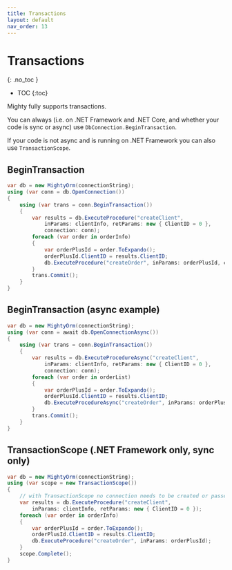 ```yaml
---
title: Transactions
layout: default
nav_order: 13
---
```


# Transactions
{: .no_toc }

- TOC
{:toc}

Mighty fully supports transactions.

You can always (i.e. on .NET Framework and .NET Core, and whether your code is sync or async) use `DbConnection.BeginTransaction`.

If your code is not async and is running on .NET Framework you can also use `TransactionScope`.

## BeginTransaction

```c#
var db = new MightyOrm(connectionString);
using (var conn = db.OpenConnection())
{
    using (var trans = conn.BeginTransaction())
    {
        var results = db.ExecuteProcedure("createClient",
            inParams: clientInfo, retParams: new { ClientID = 0 },
            connection: conn);
        foreach (var order in orderInfo)
        {
            var orderPlusId = order.ToExpando();
            orderPlusId.ClientID = results.ClientID;
            db.ExecuteProcedure("createOrder", inParams: orderPlusId, connection: conn);
        }
        trans.Commit();
    }
}
```

## BeginTransaction (async example)

```c#
var db = new MightyOrm(connectionString);
using (var conn = await db.OpenConnectionAsync())
{
    using (var trans = conn.BeginTransaction())
    {
        var results = db.ExecuteProcedureAsync("createClient",
            inParams: clientInfo, retParams: new { ClientID = 0 },
            connection: conn);
        foreach (var order in orderList)
        {
            var orderPlusId = order.ToExpando();
            orderPlusId.ClientID = results.ClientID;
            db.ExecuteProcedureAsync("createOrder", inParams: orderPlusId, connection: conn);
        }
        trans.Commit();
    }
}
```

## TransactionScope (.NET Framework only, sync only)

```c#
var db = new MightyOrm(connectionString);
using (var scope = new TransactionScope())
{
    // with TransactionScope no connection needs to be created or passed in
    var results = db.ExecuteProcedure("createClient",
        inParams: clientInfo, retParams: new { ClientID = 0 });
    foreach (var order in orderInfo)
    {
        var orderPlusId = order.ToExpando();
        orderPlusId.ClientID = results.ClientID;
        db.ExecuteProcedure("createOrder", inParams: orderPlusId);
    }
    scope.Complete();
}
```
